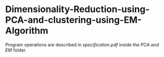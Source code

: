 # Dimensionality-Reduction-using-PCA-and-clustering-using-EM-Algorithm

Program operations are described in *specification.pdf* inside the *PCA and EM* folder.
